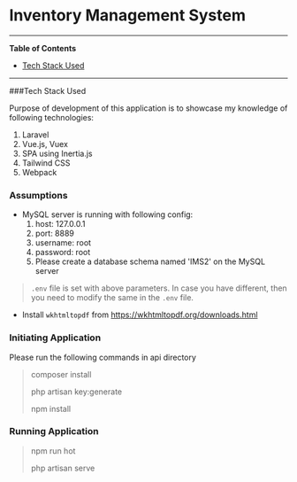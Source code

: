 # Inventory Management System

---

**Table of Contents**

* [Tech Stack Used](#tech_stack_used)

---

<a id="tech_stack_used"></a>
###Tech Stack Used

Purpose of development of this application is to showcase my knowledge of following technologies:

1. Laravel
2. Vue.js, Vuex
3. SPA using Inertia.js
4. Tailwind CSS
5. Webpack

### Assumptions
* MySQL server is running with following config:
    1) host: 127.0.0.1
    2) port: 8889
    3) username: root
    4) password: root
    5) Please create a database schema named 'IMS2' on the MySQL server

> `.env` file is set with above parameters. In case you have different, then you need to modify the same in the `.env` file.

* Install `wkhtmltopdf` from https://wkhtmltopdf.org/downloads.html

### Initiating Application
Please run the following commands in api directory

> composer install
>
> php artisan key:generate
> 
> npm install

### Running Application

> npm run hot
> 
> php artisan serve


